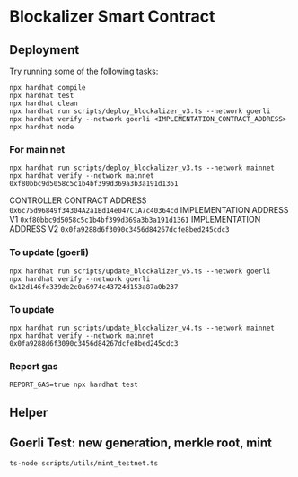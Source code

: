 # Blockalizer Smart Contract

## Deployment

Try running some of the following tasks:

```shell
npx hardhat compile
npx hardhat test
npx hardhat clean
npx hardhat run scripts/deploy_blockalizer_v3.ts --network goerli
npx hardhat verify --network goerli <IMPLEMENTATION_CONTRACT_ADDRESS>
npx hardhat node
```

### For main net

```
npx hardhat run scripts/deploy_blockalizer_v3.ts --network mainnet
npx hardhat verify --network mainnet 0xf80bbc9d5058c5c1b4bf399d369a3b3a191d1361
```

CONTROLLER CONTRACT ADDRESS `0x6c75d96849f34304A2a1Bd14e047C1A7c40364cd`
IMPLEMENTATION ADDRESS V1 `0xf80bbc9d5058c5c1b4bf399d369a3b3a191d1361`
IMPLEMENTATION ADDRESS V2 `0x0fa9288d6f3090c3456d84267dcfe8bed245cdc3`

### To update (goerli)

```
npx hardhat run scripts/update_blockalizer_v5.ts --network goerli
npx hardhat verify --network goerli 0x12d146fe339de2c0a6974c43724d153a87a0b237
```

### To update

```
npx hardhat run scripts/update_blockalizer_v4.ts --network mainnet
npx hardhat verify --network mainnet 0x0fa9288d6f3090c3456d84267dcfe8bed245cdc3
```

### Report gas

```
REPORT_GAS=true npx hardhat test
```

## Helper

## Goerli Test: new generation, merkle root, mint

```
ts-node scripts/utils/mint_testnet.ts
```
